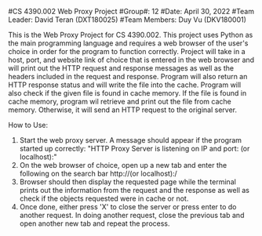 #CS 4390.002 Web Proxy Project
#Group#: 12
#Date: April 30, 2022
#Team Leader: David Teran (DXT180025)
#Team Members: Duy Vu (DKV180001)

This is the Web Proxy Project for CS 4390.002. This project uses Python as the main programming language
and requires a web browser of the user's choice in order for the program to function correctly. Project
will take in a host, port, and website link of choice that is entered in the web browser and will print
out the HTTP request and response messages as well as the headers included in the request and response.
Program will also return an HTTP response status and will write the file into the cache. Program will also
check if the given file is found in cache memory. If the file is found in cache memory, program wil retrieve
and print out the file from cache memory. Otherwise, it will send an HTTP request to the original server.

How to Use:
1. Start the web proxy server. A message should appear if the program started up correctly:
   "HTTP Proxy Server is listening on IP and port: <USERHOST>(or localhost):<USERPORT>"
2. On the web browser of choice, open up a new tab and enter the following on the search bar
   http://<USERHOST>(or localhost):<USERPORT>/<WebSite>
3. Browser should then display the requested page while the terminal prints out the information
   from the request and the response as well as check if the objects requested were in cache or not.
4. Once done, either press 'X' to close the server or press enter to do another request. In doing
   another request, close the previous tab and open another new tab and repeat the process.
